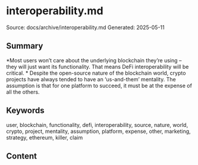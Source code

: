 # interoperability.md
Source: docs/archive/interoperability.md
Generated: 2025-05-11

## Summary
*Most users won’t care about the underlying blockchain they’re using – they will just want its functionality. That means DeFi interoperability will be critical. * Despite the open-source nature of the blockchain world, crypto projects have always tended to have an ‘us-and-them’ mentality. The assumption is that for one platform to succeed, it must be at the expense of all the others.

## Keywords
user, blockchain, functionality, defi, interoperability, source, nature, world, crypto, project, mentality, assumption, platform, expense, other, marketing, strategy, ethereum, killer, claim

## Content